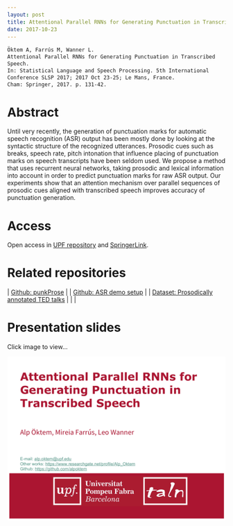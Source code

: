 ```yaml
---
layout: post
title: Attentional Parallel RNNs for Generating Punctuation in Transcribed Speech
date: 2017-10-23
---
```

```
Öktem A, Farrús M, Wanner L. 
Attentional Parallel RNNs for Generating Punctuation in Transcribed Speech.
In: Statistical Language and Speech Processing. 5th International Conference SLSP 2017; 2017 Oct 23-25; Le Mans, France. 
Cham: Springer, 2017. p. 131-42.
```

# Abstract
Until very recently, the generation of punctuation marks for automatic speech recognition (ASR) output has been mostly done by looking at the syntactic structure of the recognized utterances. Prosodic cues such as breaks, speech rate, pitch intonation that influence placing of punctuation marks on speech transcripts have been seldom used. We propose a method that uses recurrent neural networks, taking prosodic and lexical information into account in order to predict punctuation marks for raw ASR output. Our experiments show that an attention mechanism over parallel sequences of prosodic cues aligned with transcribed speech improves accuracy of punctuation generation.

# Access
Open access in <a href="http://hdl.handle.net/10230/33936" target="http://hdl.handle.net/10230/33936">UPF repository</a> and <a href="https://link.springer.com/chapter/10.1007/978-3-319-68456-7_11" target="https://link.springer.com/chapter/10.1007/978-3-319-68456-7_11">SpringerLink</a>.

# Related repositories

| <a href="https://github.com/alpoktem/punkProse_ASR" target="https://github.com/alpoktem/punkProse_ASR-demo">Github: punkProse</a> | 
| <a href="https://github.com/alpoktem/punkProse_ASR" target="https://github.com/alpoktem/punkProse_ASR-demo">Github: ASR demo setup</a> | 
| <a href="http://hdl.handle.net/10230/33981" target="http://hdl.handle.net/10230/33981">Dataset: Prosodically annotated TED talks</a> | 
| | 

# Presentation slides
Click image to view...

<p align="center"><a href="https://www.slideshare.net/Alpktem/slsp-2017-presentation-attentional-parallel-rnns-for-generating-punctuation-in-transcribed-speech"><img src="/img/slsp-pres.png" alt="Alp Öktem's SLSP 2017 presentation - Attentional Parallel RNNs for Generating Punctuation in Transcribed Speech" width="700"></a></p>

